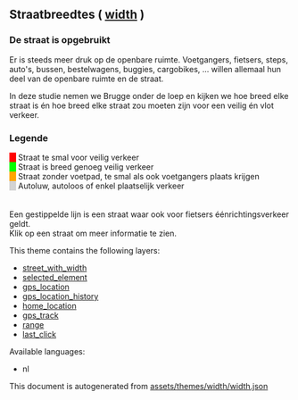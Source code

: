 [//]: # (WARNING: this file is automatically generated. Please find the sources at the bottom and edit those sources)

 Straatbreedtes ( [width](https://mapcomplete.osm.be/width) ) 
--------------------------------------------------------------



<h3>De straat is opgebruikt</h3> <p>Er is steeds meer druk op de openbare ruimte. Voetgangers, fietsers, steps, auto's, bussen, bestelwagens, buggies, cargobikes, ... willen allemaal hun deel van de openbare ruimte en de straat.</p> <p>In deze studie nemen we Brugge onder de loep en kijken we hoe breed elke straat is én hoe breed elke straat zou moeten zijn voor een veilig én vlot verkeer.</p> <h3>Legende</h3> <span style='background: red'>&NonBreakingSpace;&NonBreakingSpace;&NonBreakingSpace;</span> Straat te smal voor veilig verkeer<br/> <span style='background: #0f0'>&NonBreakingSpace;&NonBreakingSpace;&NonBreakingSpace;</span> Straat is breed genoeg veilig verkeer<br/> <span style='background: orange'>&NonBreakingSpace;&NonBreakingSpace;&NonBreakingSpace;</span> Straat zonder voetpad, te smal als ook voetgangers plaats krijgen<br/> <span style='background: lightgrey'>&NonBreakingSpace;&NonBreakingSpace;&NonBreakingSpace;</span> Autoluw, autoloos of enkel plaatselijk verkeer<br/> <br/> <br/> Een gestippelde lijn is een straat waar ook voor fietsers éénrichtingsverkeer geldt.<br/> Klik op een straat om meer informatie te zien.

This theme contains the following layers:



  - [street_with_width](../Layers/street_with_width.md)
  - [selected_element](../Layers/selected_element.md)
  - [gps_location](../Layers/gps_location.md)
  - [gps_location_history](../Layers/gps_location_history.md)
  - [home_location](../Layers/home_location.md)
  - [gps_track](../Layers/gps_track.md)
  - [range](../Layers/range.md)
  - [last_click](../Layers/last_click.md)


Available languages:



  - nl
 

This document is autogenerated from [assets/themes/width/width.json](https://github.com/pietervdvn/MapComplete/blob/develop/assets/themes/width/width.json)
